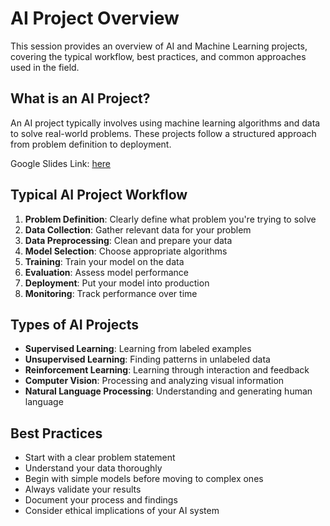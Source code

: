 # AI Project Overview

This session provides an overview of AI and Machine Learning projects, covering the typical workflow, best practices, and common approaches used in the field.
## What is an AI Project?

An AI project typically involves using machine learning algorithms and data to solve real-world problems. These projects follow a structured approach from problem definition to deployment.

Google Slides Link: [here](https://docs.google.com/presentation/d/1yAHYrHY--Jr2gGKuypxrVLsqWnoZop4jxuIFiBfvj_E/edit?usp=sharing)
## Typical AI Project Workflow

1. **Problem Definition**: Clearly define what problem you're trying to solve
2. **Data Collection**: Gather relevant data for your problem
3. **Data Preprocessing**: Clean and prepare your data
4. **Model Selection**: Choose appropriate algorithms
5. **Training**: Train your model on the data
6. **Evaluation**: Assess model performance
7. **Deployment**: Put your model into production
8. **Monitoring**: Track performance over time
## Types of AI Projects

- **Supervised Learning**: Learning from labeled examples
- **Unsupervised Learning**: Finding patterns in unlabeled data
- **Reinforcement Learning**: Learning through interaction and feedback
- **Computer Vision**: Processing and analyzing visual information
- **Natural Language Processing**: Understanding and generating human language
## Best Practices

- Start with a clear problem statement
- Understand your data thoroughly
- Begin with simple models before moving to complex ones
- Always validate your results
- Document your process and findings
- Consider ethical implications of your AI system

